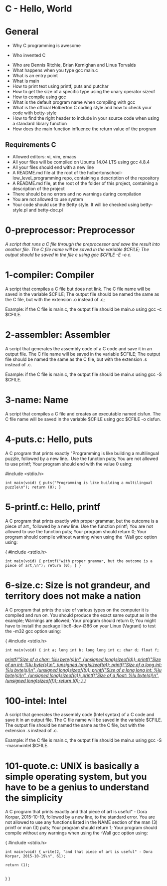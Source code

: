 
# C - Hello, World
# General
* Why C programming is awesome 
+ Who invented C
* Who are Dennis Ritchie, Brian Kernighan and Linus Torvalds
* What happens when you type gcc main.c
* What is an entry point
* What is main
* How to print text using printf, puts and putchar
* How to get the size of a specific type using the unary operator sizeof
* How to compile using gcc
* What is the default program name when compiling with gcc
* What is the official Holberton C coding style and how to check your code with betty-style
* How to find the right header to include in your source code when using a standard library function
* How does the main function influence the return value of the program
## Requirements C
* Allowed editors: vi, vim, emacs
* All your files will be compiled on Ubuntu 14.04 LTS using gcc 4.8.4
* All your files should end with a new line
* A README.md file at the root of the holbertonschool-low_level_programming repo, containing a description of the repository
* A README.md file, at the root of the folder of this project, containing a description of the project
* There should be no errors and no warnings during compilation
* You are not allowed to use system
* Your code should use the Betty style. It will be checked using betty-style.pl and betty-doc.pl
# 0-preprocessor: Preprocessor
*A script that runs a C file through the preprocessor and save the result into another file. The C file name will be saved in the variable $CFILE; The output should be saved in the file c using gcc $CFILE -E -o c.*

# 1-compiler: Compiler
A script that compiles a C file but does not link. The C file name will be saved in the variable $CFILE; The output file should be named the same as the C file, but with the extension .o instead of .c;

Example: if the C file is main.c, the output file should be main.o using gcc -c $CFILE.

# 2-assembler: Assembler
A script that generates the assembly code of a C code and save it in an output file. The C file name will be saved in the variable $CFILE; The output file should be named the same as the C file, but with the extension .s instead of .c.

Example: if the C file is main.c, the output file should be main.s using gcc -S $CFILE.

# 3-name: Name
A script that compiles a C file and creates an executable named cisfun. The C file name will be saved in the variable $CFILE using gcc $CFILE -o cisfun.

# 4-puts.c: Hello, puts
A C program that prints exactly "Programming is like building a multilingual puzzle, followed by a new line.. Use the function puts; You are not allowed to use printf; Your program should end with the value 0 using:

#include <stdio.h>
```
int main(void) { puts("Programming is like building a multilingual puzzle\n"); return (0); }
```
# 5-printf.c: Hello, printf
A C program that prints exactly with proper grammar, but the outcome is a piece of art,, followed by a new line. Use the function printf; You are not allowed to use the function puts; Your program should return 0; Your program should compile without warning when using the -Wall gcc option using:

{ #include <stdio.h>
```
int main(void) { printf("with proper grammar, but the outcome is a piece of art,\n"); return (0); } }
```
# 6-size.c: Size is not grandeur, and territory does not make a nation
A C program that prints the size of various types on the computer it is compiled and run on. You should produce the exact same output as in the example; Warnings are allowed; Your program should return 0; You might have to install the package libc6-dev-i386 on your Linux (Vagrant) to test the -m32 gcc option using:

{ #include <stdio.h>
```
int main(void) { int a; long int b; long long int c; char d; float f;
```
*[printf("Size of a char: %lu byte(s)\n", (unsigned long)sizeof(d));
printf("Size of an int: %lu byte(s)\n", (unsigned long)sizeof(a));
printf("Size of a long int: %lu byte(s)\n", (unsigned long)sizeof(b));
printf("Size of a long long int: %lu byte(s)\n", (unsigned long)sizeof(c));
printf("Size of a float: %lu byte(s)\n", (unsigned long)sizeof(f));
return (0);
} }](https://www.programiz.com/c-programming/examples/sizeof-operator-example)*

# 100-intel: Intel
A script that generates the assembly code (Intel syntax) of a C code and save it in an output file. The C file name will be saved in the variable $CFILE. The output file should be named the same as the C file, but with the extension .s instead of .c.

Example: if the C file is main.c, the output file should be main.s using gcc -S -masm=intel $CFILE.

# 101-quote.c: UNIX is basically a simple operating system, but you have to be a genius to understand the simplicity
A C program that prints exactly and that piece of art is useful" - Dora Korpar, 2015-10-19, followed by a new line, to the standard error. You are not allowed to use any functions listed in the NAME section of the man (3) printf or man (3) puts; Your program should return 1; Your program should compile without any warnings when using the -Wall gcc option using:

{ #include <stdio.h>
```
int main(void) { write(2, "and that piece of art is useful" - Dora Korpar, 2015-10-19\n", 61);
```
```
return (1);
 
```
} }
